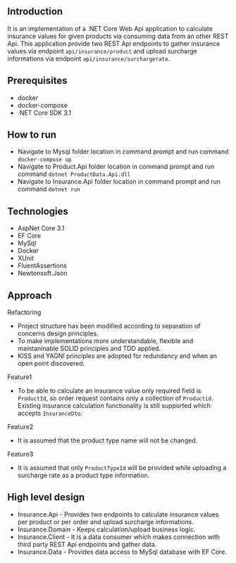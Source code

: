 ## Introduction
It is an implementation of a .NET Core Web Api application to calculate insurance values for given products via consuming data from an other REST Api.
This application provide two REST Api endpoints to gather insurance values via endpoint `api/insurance/product` and upload surcharge informations via endpoint `api/insurance/surchargerate`.

## Prerequisites
- docker
- docker-compose
- .NET Core SDK 3.1

## How to run
- Navigate to Mysql folder location in command prompt and run command `docker-compose up`
- Navigate to Product.Api folder location in command prompt and run command `dotnet ProductData.Api.dll`
- Navigate to Insurance.Api folder location in command prompt and run command `dotnet run`

## Technologies
- AspNet Core 3.1
- EF Core
- MySql
- Docker
- XUnit
- FluentAssertions
- Newtonsoft.Json

## Approach

Refactoring
- Project structure has been modified according to separation of concerns design principles.
- To make implementations more understandable, flexible and maintaninable SOLID principles and TDD applied.
- KISS and YAGNI principles are adopted for redundancy and when an open point discovered.

Feature1
- To be able to calculate an insurance value only required field is `ProductId`, so order request contains only a collection of `Productid`.
 Existing insurance calculation functionality is still supported which accepts `InsuranceDto`.
 
Feature2
- It is assumed that the product type name will not be changed.

Feature3
- It is assumed that only `ProductTypeId` will be provided while uploading a surcharge rate as a product type information.

## High level design
- Insurance.Api - Provides two endpoints to calculate insurance values per product or per order and upload surcharge informations.
- Insurance.Domain - Keeps calculation/upload business logic.
- Insurance.Client - It is a data consumer which makes connection with third party REST Api endpoints and gather data.
- Insurance.Data - Provides data access to MySql database with EF Core.
